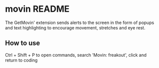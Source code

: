 # movin README

The GetMovin' extension sends alerts to the screen in the form of popups and text highlighting to encourage movement, stretches and eye rest.

## How to use
Ctrl + Shift + P to open commands, search 'Movin: freakout', click and return to coding
